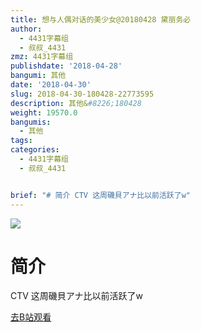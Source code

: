 ```yaml
---
title: 想与人偶对话的美少女@20180428 黛丽务必
author:
  - 4431字幕组
  - 叔叔_4431
zmz: 4431字幕组
publishdate: '2018-04-28'
bangumi: 其他
date: '2018-04-30'
slug: 2018-04-30-180428-22773595
description: 其他&#8226;180428
weight: 19570.0
bangumis:
  - 其他
tags:
categories:
  - 4431字幕组
  - 叔叔_4431


brief: "# 简介 CTV 这周磯貝アナ比以前活跃了w"
---
```

![](https://i.imgur.com/3RIWvdF.jpg)
# 简介  
CTV
这周磯貝アナ比以前活跃了w  

[去B站观看](https://www.bilibili.com/video/av22773595/)
 
